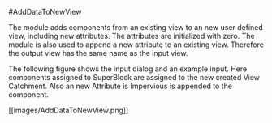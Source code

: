 #AddDataToNewView

The module adds components from an existing view to an new user defined view, including new attributes. The attributes are initialized with zero. The module is also used to append a new attribute to an existing view. Therefore the output view has the same name as the input view.

The following figure shows the input dialog and an example input. Here components assigned to SuperBlock are assigned to the new created View Catchment. Also an new Attribute is Impervious is appended to the component.

[[images/AddDataToNewView.png]]

